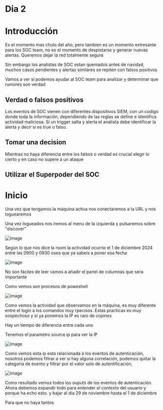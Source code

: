 # Dia 2

# Introducción

Es el momento mas chulo del año, pero tambien es un momento extresante para los SOC team, no es el momento de despistarse y generar nuevas alertas. Queremos dejar la red totalmente segura

Sin embargo los analistas de SOC estan quemados antes de navidad, muchos casos pendientes y alertas similares se repiten con falsos positivos

Vamos a ver si podemos ayudar al SOC team para analizar y determinar que rumores son verdad

## Verdad o falsos positivos

Los eventos de SOC vienen con diferentes dispositivos SIEM, con un codigo donde toda la información, dependiendo de las reglas se define e identifica actividad maliciosa. Si un trigger salta y alerta el analista debe identificar la alerta y decir si es true o falso. 

## Tomar una decision

Mientras no haya diferencia entre los falsos o verdad es crucial elegir lo cierto  y en caso no supere a un ataque

## Utilizar el Superpoder del SOC

# Inicio 

Una vez que tengamos la máquina activa nos conectaremos a la URL y nos loguearemos

Una vez logueados nos iremos al menu de la izquierda y pulsaremos sobre "discover"

![image](https://github.com/user-attachments/assets/47ce6614-5cd2-449e-ab6d-8f71654cf89d)

Según lo que nos dice la room la actividad ocurrio el 1 de diciembre 2024 entre las 0900 y 0930 osea que ya sabeis a poner esa fecha

![image](https://github.com/user-attachments/assets/1e76e832-6484-41cb-9c17-d297be3daa47)

No son fáciles de leer vamos a añadir el panel de columnas que sera importante

Como vemos son procesos de poweshell

![image](https://github.com/user-attachments/assets/a300ec22-030a-4fe3-ab59-71da6d944494)

Como vemos la actividad que observamos en la máquina, es muy diferente entre el login a los comandos muy rpecisos. Estas practicas es muy sospechoso y si ya ponemos la IP es raro de cojones

Hay un tiempo de diferencia entre cada uno

Tenemos el parametro source.ip para ver la IP

![image](https://github.com/user-attachments/assets/3d41e38a-e2d3-4647-a300-2b1d7c3fc1e6)

Como vemos esta ip esta relacionada a los eventos de autenticación, nosotros podemos filtrar a ver si hay alguna correlación, podemos quitar la categoria de evento y filtrar por el valor solo de autentificación, 

![image](https://github.com/user-attachments/assets/d88915a8-bd95-466f-84fc-39f85e0d7f86)

Como resultado vemos todos los ouputs de los eventos de autenticación. Ahora debemos expandir todo para entender el contexto del usuario y porque ha echo esto. y bajar al dia 29 de noviembre hasta el 1 de diciembre

Para que no haya tantos 

